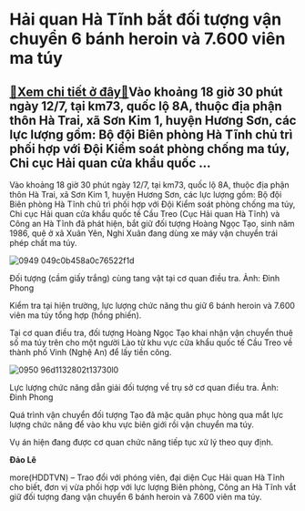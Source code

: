 Hải quan Hà Tĩnh bắt đối tượng vận chuyển 6 bánh heroin và 7.600 viên ma túy
============================================================================

[:gift:Xem chi tiết ở đây:gift:](https://hddtvn.com/hai-quan-ha-tinh-bat-doi-tuong-van-chuyen-6-banh-heroin-va-7-600-vien-ma-tuy/)Vào khoảng 18 giờ 30 phút ngày 12/7, tại km73, quốc lộ 8A, thuộc địa phận thôn Hà Trai, xã Sơn Kim 1, huyện Hương Sơn, các lực lượng gồm: Bộ đội Biên phòng Hà Tĩnh chủ trì phối hợp với Đội Kiểm soát phòng chống ma túy, Chi cục Hải quan cửa khẩu quốc …
-----------------------------------------------------------------------------------------------------------------------------------------------------------------------------------------------------------------------------------------------------------



Vào khoảng 18 giờ 30 phút ngày 12/7, tại km73, quốc lộ 8A, thuộc địa phận thôn Hà Trai, xã Sơn Kim 1, huyện Hương Sơn, các lực lượng gồm: Bộ đội Biên phòng Hà Tĩnh chủ trì phối hợp với Đội Kiểm soát phòng chống ma túy, Chi cục Hải quan cửa khẩu quốc tế Cầu Treo (Cục Hải quan Hà Tĩnh) và Công an Hà Tĩnh đã phát hiện, bắt giữ đối tượng Hoàng Ngọc Tạo, sinh năm 1986, quê ở xã Xuân Yên, Nghi Xuân đang dùng xe máy vận chuyển trái phép chất ma túy.





![0949 049c0b458a0c76522f1d](https://haiquanonline.com.vn/stores/news_dataimages/nubt/072020/13/14/in_article/0949_049c0b458a0c76522f1d.jpg?rt=20200713200822 "Hải quan Hà Tĩnh bắt đối tượng vận chuyển 6 bánh heroin và 7.600 viên ma túy")


Đối tượng (cầm giấy trắng) cùng tang vật tại cơ quan điều tra. Ảnh: Đình Phong



Kiểm tra tại hiện trường, lực lượng chức năng thu giữ 6 bánh heroin và 7.600 viên ma túy tổng hợp (hồng phiến).


Tại cơ quan điều tra, đối tượng Hoàng Ngọc Tạo khai nhận vận chuyển thuê số ma túy trên cho một người Lào từ khu vực cửa khẩu quốc tế Cầu Treo về thành phố Vinh (Nghệ An) để lấy tiền công.





![0950 96d1132802t13730l0](https://haiquanonline.com.vn/stores/news_dataimages/nubt/072020/13/14/in_article/0950_96d1132802t13730l0.jpg?rt=20200713200822 "Hải quan Hà Tĩnh bắt đối tượng vận chuyển 6 bánh heroin và 7.600 viên ma túy")


Lực lượng chức năng dẫn giải đối tượng về trụ sở cơ quan điều tra. Ảnh: Đình Phong



Quá trình vận chuyển đối tượng Tạo đã mặc quân phục hòng qua mắt lực lượng chức năng để vào khu vực biên giới rồi vận chuyển ma túy.


Vụ án hiện đang được cơ quan chức năng tiếp tục xử lý theo quy định.




**Đảo Lê**



more(HDDTVN) – Trao đổi với phóng viên, đại diện Cục Hải quan Hà Tĩnh cho biết, đơn vị vừa phối hợp với lực lượng Biên phòng, Công an Hà Tĩnh vắt giữ đối tượng đang vận chuyển 6 bánh heroin và 7.600 viên ma túy.

